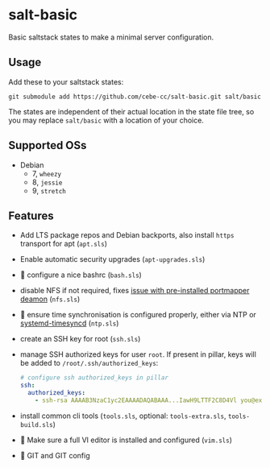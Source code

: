 # salt-basic

Basic saltstack states to make a minimal server configuration.

## Usage

Add these to your saltstack states:

    git submodule add https://github.com/cebe-cc/salt-basic.git salt/basic
    
The states are independent of their actual location in the state file tree, so you may replace `salt/basic` with a location of your choice.

## Supported OSs

- Debian
  - 7, `wheezy`
  - 8, `jessie`
  - 9, `stretch`

## Features

- Add LTS package repos and Debian backports, also install `https` transport for apt (`apt.sls`)
- Enable automatic security upgrades (`apt-upgrades.sls`)
- :construction: configure a nice bashrc (`bash.sls`)
- disable NFS if not required, fixes [issue with pre-installed portmapper deamon](https://www.bsi.bund.de/EN/Topics/IT-Crisis-Management/CERT-Bund/CERT-Reports/HOWTOs/Open-Portmapper-Services/open-Portmapper-services_node.html) (`nfs.sls`)
- :construction: ensure time synchronisation is configured properly, either via NTP or [systemd-timesyncd](https://wiki.archlinux.org/index.php/Systemd-timesyncd) (`ntp.sls`)
- create an SSH key for root (`ssh.sls`)
- manage SSH authorized keys for user `root`. If present in pillar, keys will be added to `/root/.ssh/authorized_keys`:

  ```yaml
  # configure ssh authorized_keys in pillar
  ssh:
    authorized_keys:
      - ssh-rsa AAAAB3NzaC1yc2EAAAADAQABAAA...IawH9LTTF2C8D4Vl you@example.com
  ```

- install common cli tools (`tools.sls`, optional: `tools-extra.sls`, `tools-build.sls`)
- :construction: Make sure a full VI editor is installed and configured (`vim.sls`)
- :construction: GIT and GIT config

